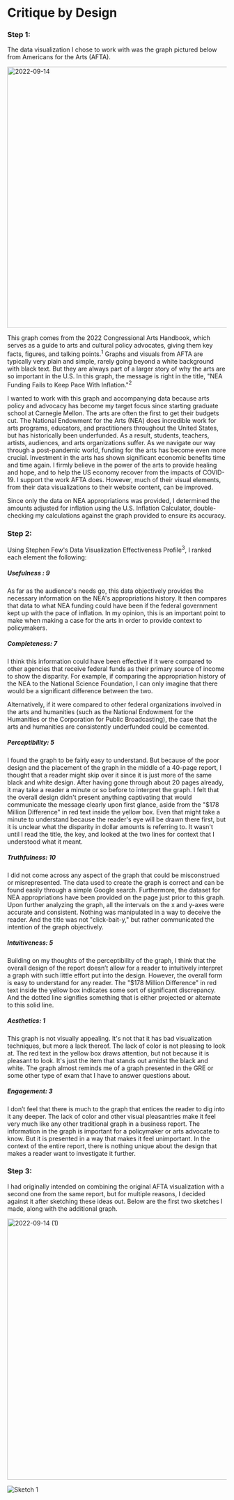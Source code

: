 # Critique by Design

### Step 1:

The data visualization I chose to work with was the graph pictured below from Americans for the Arts (AFTA).

<img width="600" alt="2022-09-14" src="https://user-images.githubusercontent.com/112141969/191055022-6dd3fd9d-67fe-4d22-a81b-89d68ef015e4.png">

This graph comes from the 2022 Congressional Arts Handbook, which serves as a guide to arts and cultural policy advocates, giving them key facts, figures, and talking points.<sup>1</sup> Graphs and visuals from AFTA are typically very plain and simple, rarely going beyond a white background with black text. But they are always part of a larger story of why the arts are so important in the U.S. In this graph, the message is right in the title, "NEA Funding Fails to Keep Pace With Inflation."<sup>2</sup>

I wanted to work with this graph and accompanying data because arts policy and advocacy has become my target focus since starting graduate school at Carnegie Mellon. The arts are often the first to get their budgets cut. The National Endowment for the Arts (NEA) does incredible work for arts programs, educators, and practitioners throughout the United States, but has historically been underfunded. As a result, students, teachers, artists, audiences, and arts organizations suffer. As we navigate our way through a post-pandemic world, funding for the arts has become even more crucial. Investment in the arts has shown significant economic benefits time and time again. I firmly believe in the power of the arts to provide healing and hope, and to help the US economy recover from the impacts of COVID-19. I support the work AFTA does. However, much of their visual elements, from their data visualizations to their website content, can be improved. 

Since only the data on NEA appropriations was provided, I determined the amounts adjusted for inflation using the U.S. Inflation Calculator, double-checking my calculations against the graph provided to ensure its accuracy. 


### Step 2:

Using Stephen Few's Data Visualization Effectiveness Profile<sup>3</sup>, I ranked each element the following:


##### Usefulness : 9

As far as the audience's needs go, this data objectively provides the necessary information on the NEA's appropriations history. It then compares that data to what NEA funding could have been if the federal government kept up with the pace of inflation. In my opinion, this is an important point to make when making a case for the arts in order to provide context to policymakers.

##### Completeness: 7

I think this information could have been effective if it were compared to other agencies that receive federal funds as their primary source of income to show the disparity. For example, if comparing the appropriation history of the NEA to the National Science Foundation, I can only imagine that there would be a significant difference between the two. 

Alternatively, if it were compared to other federal organizations involved in the arts and humanities (such as the National Endowment for the Humanities or the Corporation for Public Broadcasting), the case that the arts and humanities are consistently underfunded could be cemented. 

##### Perceptibility: 5

I found the graph to be fairly easy to understand. But because of the poor design and the placement of the graph in the middle of a 40-page report, I thought that a reader might skip over it since it is just more of the same black and white design. After having gone through about 20 pages already,  it may take a reader a minute or so before to interpret the graph. I felt that the overall design didn't present anything captivating that would communicate the message clearly upon first glance, aside from the "$178 Million Difference" in red text inside the yellow box. Even that might take a minute to understand because the reader's eye will be drawn there first, but it is unclear what the disparity in dollar amounts is referring to. It wasn't until I read the title, the key, and looked at the two lines for context that I understood what it meant.

##### Truthfulness: 10

I did not come across any aspect of the graph that could be misconstrued or misrepresented. The data used to create the graph is correct and can be found easily through a simple Google search. Furthermore, the dataset for NEA appropriations have been provided on the page just prior to this graph. Upon further analyzing the graph, all the intervals on the x and y-axes were accurate and consistent. Nothing was manipulated in a way to deceive the reader. And the title was not "click-bait-y," but rather communicated the intention of the graph objectively.

##### Intuitiveness: 5

Building on my thoughts of the perceptibility of the graph, I think that the overall design of the report doesn’t allow for a reader to intuitively interpret a graph with such little effort put into the design. However, the overall form is easy to understand for any reader. The "$178 Million Difference" in red text inside the yellow box indicates some sort of significant discrepancy. And the dotted line signifies something that is either projected or alternate to this solid line. 


##### Aesthetics: 1

This graph is not visually appealing. It's not that it has bad visualization techniques, but more a lack thereof. The lack of color is not pleasing to look at. The red text in the yellow box draws attention, but not because it is pleasant to look. It's just the item that stands out amidst the black and white. The graph almost reminds me of a graph presented in the GRE or some other type of exam that I have to answer questions about. 

##### Engagement: 3

I don’t feel that there is much to the graph that entices the reader to dig into it any deeper. The lack of color and other visual pleasantries make it feel very much like any other traditional graph in a business report. The information in the graph is important for a policymaker or arts advocate to know. But it is presented in a way that makes it feel unimportant. In the context of the entire report, there is nothing unique about the design that makes a reader want to investigate it further.

### Step 3:

I had originally intended on combining the original AFTA visualization with a second one from the same report, but for multiple reasons, I decided against it after sketching these ideas out. Below are the first two sketches I made, along with the additional graph.

<img width="600" alt="2022-09-14 (1)" src="https://user-images.githubusercontent.com/112141969/191099141-c9dfe3d4-3084-4f04-9623-70570ace7662.png">

![Sketch 1](https://user-images.githubusercontent.com/112141969/191099715-510f1492-7406-4cb8-a549-445069b431fa.jpg)


